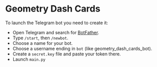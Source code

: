 # Geometry Dash Cards

To launch the Telegram bot you need to create it:
- Open Telegram and search for [BotFather](https://t.me/BotFather).
- Type `/start`, then `/newbot`.
- Choose a name for your bot.
- Choose a username ending in `bot` (like geometry_dash_cards_bot).
- Create a `secret.key` file and paste your token there.
- Launch `main.py`
